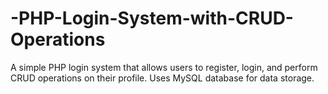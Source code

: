 # -PHP-Login-System-with-CRUD-Operations
 A simple PHP login system that allows users to register, login, and perform CRUD operations on their profile. Uses MySQL database for data storage.
